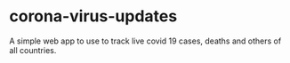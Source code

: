 # corona-virus-updates
A simple web app to use to track live covid 19 cases, deaths and others of all countries.
